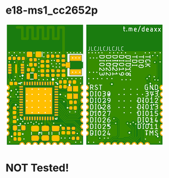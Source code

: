 # e18-ms1_cc2652p

![Top layer](./e18_cc2652p_top.png)
![Bottom layer](./e18_cc2652p_bottom.png)

# NOT Tested!
